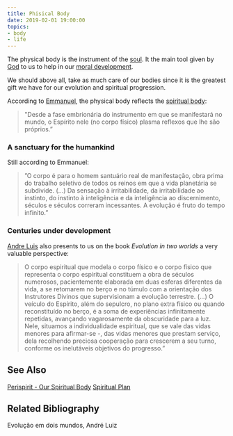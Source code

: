 ```yaml
---
title: Phisical Body
date: 2019-02-01 19:00:00
topics:
- body
- life
---
```


The physical body is the instrument of the [soul](../soul).  It the main tool
given by [God](../god) to us to help in our [moral development](/virtues).

We should above all, take as much care of our bodies since it is the greatest
gift we have for our evolution and spiritual progression.

According to [Emmanuel](/bio/emmanuel), the physical body reflects the
[spiritual body](../spiritual-body):

> "Desde a fase embrionária do instrumento em que se manifestará no mundo, o
> Espírito nele (no corpo físico) plasma reflexos que lhe são próprios.”


### A sanctuary for the humankind
Still according to Emmanuel: 

> ”O corpo é para o homem santuário real de manifestação, obra prima do trabalho seletivo de todos os reinos em que a vida planetária se subdivide. (...) Da sensação à irritabilidade, da irritabilidade ao instinto, do instinto à inteligência e da inteligência ao discernimento, séculos e séculos correram incessantes. A evolução é fruto do tempo infinito.”


### Centuries under development
[Andre Luis](/bio/andre-luis) also presents to us on the book _Evolution in two worlds_
a very valuable perspective:

> O corpo espiritual que modela o corpo físico e o corpo físico que representa o corpo espiritual constituem a obra de séculos numerosos, pacientemente elaborada em duas esferas diferentes da vida, a se retomarem no berço e no túmulo com a orientação dos Instrutores Divinos que supervisionam a evolução terrestre. (...) O veículo do Espírito, além do sepulcro, no plano extra físico ou quando reconstituído no berço, é a soma de experiências infinitamente repetidas, avançando vagarosamente da obscuridade para a luz. Nele, situamos a individualidade espiritual, que se vale das vidas menores para afirmar-se -, das vidas menores que prestam serviço, dela recolhendo preciosa cooperação para crescerem a seu turno, conforme os inelutáveis objetivos do progresso.”


## See Also
[Perispirit - Our Spiritual Body](../perispirt) 
[Spiritual Plan](../spiritual-plan)  


## Related Bibliography
Evolução em dois mundos, André Luiz

